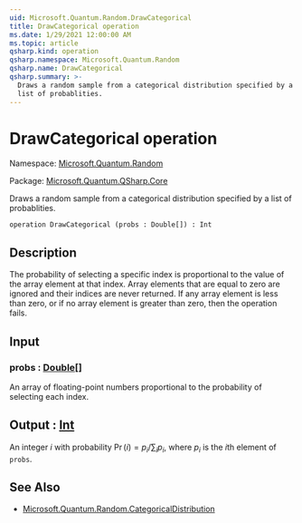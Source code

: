 ```yaml
---
uid: Microsoft.Quantum.Random.DrawCategorical
title: DrawCategorical operation
ms.date: 1/29/2021 12:00:00 AM
ms.topic: article
qsharp.kind: operation
qsharp.namespace: Microsoft.Quantum.Random
qsharp.name: DrawCategorical
qsharp.summary: >-
  Draws a random sample from a categorical distribution specified by a
  list of probablities.
---
```


# DrawCategorical operation

Namespace: [Microsoft.Quantum.Random](xref:Microsoft.Quantum.Random)

Package: [Microsoft.Quantum.QSharp.Core](https://nuget.org/packages/Microsoft.Quantum.QSharp.Core)


Draws a random sample from a categorical distribution specified by alist of probablities.

```qsharp
operation DrawCategorical (probs : Double[]) : Int
```


## Description

The probability of selecting a specific index is proportional to the valueof the array element at that index.Array elements that are equal to zero are ignored and their indices are neverreturned. If any array element is less than zero,or if no array element is greater than zero, then the operation fails.

## Input

### probs : [Double](xref:microsoft.quantum.lang-ref.double)[]

An array of floating-point numbers proportional to the probability ofselecting each index.



## Output : [Int](xref:microsoft.quantum.lang-ref.int)

An integer $i$ with probability $\Pr(i) = p_i / \sum_i p_i$, where $p_i$is the $i$th element of `probs`.

## See Also

- [Microsoft.Quantum.Random.CategoricalDistribution](xref:Microsoft.Quantum.Random.CategoricalDistribution)